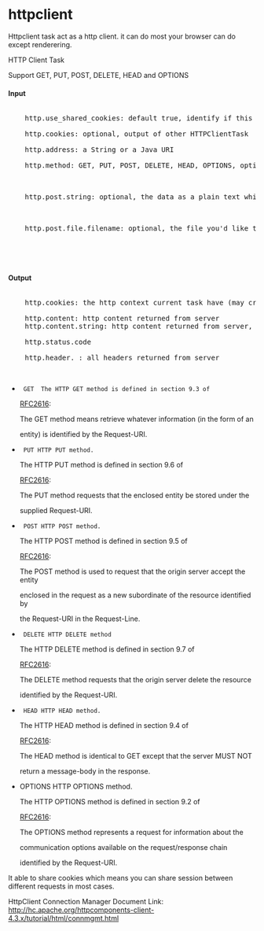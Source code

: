 # httpclient

Httpclient task act as a http client. it can do most your browser can do except renderering.

HTTP Client Task

  <p>
  Support GET, PUT, POST, DELETE, HEAD and OPTIONS

  <h4>Input</h4>

  <pre>

    http.use_shared_cookies: default true, identify if this httpclient will read cookies from share data section

    http.cookies: optional, output of other HTTPClientTask

    http.address: a String or a Java URI

    http.method: GET, PUT, POST, DELETE, HEAD, OPTIONS, optional, default to POST



    http.post.string: optional, the data as a plain text which will post to server



    http.post.file.filename: optional, the file you'd like to upload



  </pre>

  <h4>Output</h4>

  <pre>

    http.cookies: the http context current task have (may created by this task or passed in from input)

    http.content: http content returned from server
    http.content.string: http content returned from server, converted into string

    http.status.code

    http.header. : all headers returned from server

  </pre>



  <ul>

   <li>

     GET  The HTTP GET method is defined in section 9.3 of

  <a href="http://www.ietf.org/rfc/rfc2616.txt">RFC2616</a>:

  The GET method means retrieve whatever information (in the form of an

  entity) is identified by the Request-URI.

   </li>

   <li>

     PUT HTTP PUT method.

  The HTTP PUT method is defined in section 9.6 of

  <a href="http://www.ietf.org/rfc/rfc2616.txt">RFC2616</a>:

  The PUT method requests that the enclosed entity be stored under the

  supplied Request-URI.

   </li>

   <li>

     POST HTTP POST method.

  The HTTP POST method is defined in section 9.5 of

  <a href="http://www.ietf.org/rfc/rfc2616.txt">RFC2616</a>:

  The POST method is used to request that the origin server accept the entity

  enclosed in the request as a new subordinate of the resource identified by

  the Request-URI in the Request-Line.

   </li>

   <li>

     DELETE HTTP DELETE method

  The HTTP DELETE method is defined in section 9.7 of

  <a href="http://www.ietf.org/rfc/rfc2616.txt">RFC2616</a>:

  The DELETE method requests that the origin server delete the resource

  identified by the Request-URI.

   </li>

   <li>

     HEAD HTTP HEAD method.

  The HTTP HEAD method is defined in section 9.4 of

  <a href="http://www.ietf.org/rfc/rfc2616.txt">RFC2616</a>:

  The HEAD method is identical to GET except that the server MUST NOT

  return a message-body in the response.

   </li>

   <li>

   OPTIONS HTTP OPTIONS method.

  The HTTP OPTIONS method is defined in section 9.2 of

  <a href="http://www.ietf.org/rfc/rfc2616.txt">RFC2616</a>:

   The OPTIONS method represents a request for information about the

   communication options available on the request/response chain

   identified by the Request-URI.

   </li>



  </ul>

  It able to share cookies which means you can share session between different requests in most cases.


  HttpClient Connection Manager Document Link: http://hc.apache.org/httpcomponents-client-4.3.x/tutorial/html/connmgmt.html

  </p>


